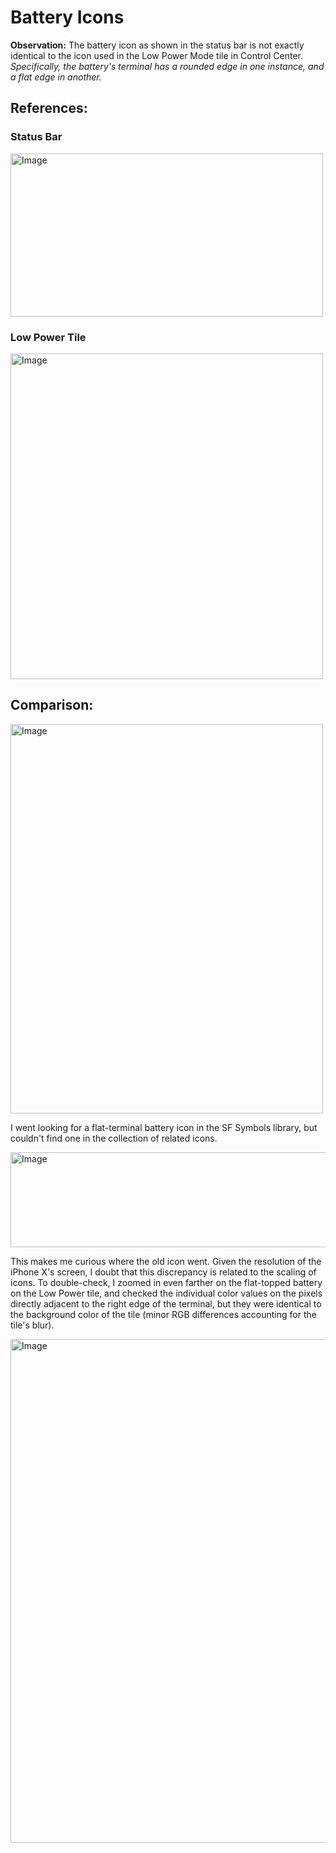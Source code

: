 # Battery Icons

**Observation:** The battery icon as shown in the status bar is not exactly identical to the icon used in the Low Power Mode tile in Control Center. _Specifically, the battery's terminal has a rounded edge in one instance, and a flat edge in another._

## References:
### Status Bar

<img width="500" height="261" alt="Image" src="https://github.com/user-attachments/assets/91942e7f-e4ed-44ca-b602-d7503b10c00f" />

### Low Power Tile

<img width="500" height="521" alt="Image" src="https://github.com/user-attachments/assets/4184d308-ae73-490d-9565-9ab1a0c0adb3" />

## Comparison:

<img width="500" height="623" alt="Image" src="https://github.com/user-attachments/assets/4851ca1e-6331-4b2c-b293-cac63030d2a7" />

I went looking for a flat-terminal battery icon in the SF Symbols library, but couldn't find one in the collection of related icons.

<img width="1000" height="152" alt="Image" src="https://github.com/user-attachments/assets/ec2b844e-b695-4ac4-bbd7-d79723cd378c" />

This makes me curious where the old icon went. Given the resolution of the iPhone X's screen, I doubt that this discrepancy is related to the scaling of icons. To double-check, I zoomed in even farther on the flat-topped battery on the Low Power tile, and checked the individual color values on the pixels directly adjacent to the right edge of the terminal, but they were identical to the background color of the tile (minor RGB differences accounting for the tile's blur).

<img width="675" height="806" alt="Image" src="https://github.com/user-attachments/assets/bcb7ceba-ccd9-4191-96b0-853c3a92bf55" />
 

